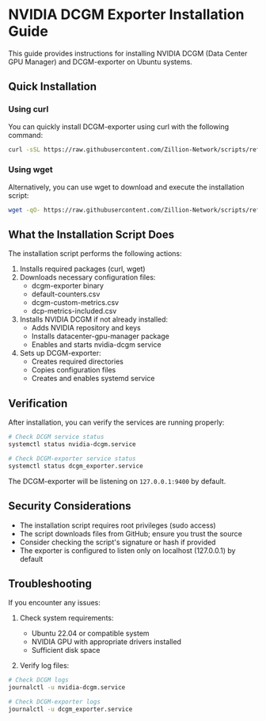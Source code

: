 # NVIDIA DCGM Exporter Installation Guide

This guide provides instructions for installing NVIDIA DCGM (Data Center GPU Manager) and DCGM-exporter on Ubuntu systems.

## Quick Installation

### Using curl

You can quickly install DCGM-exporter using curl with the following command:

```bash
curl -sSL https://raw.githubusercontent.com/Zillion-Network/scripts/refs/heads/main/dcgm-exporter/install-dcgm-exporter.sh | bash
```

### Using wget

Alternatively, you can use wget to download and execute the installation script:

```bash
wget -qO- https://raw.githubusercontent.com/Zillion-Network/scripts/refs/heads/main/dcgm-exporter/install-dcgm-exporter.sh | bash
```

## What the Installation Script Does

The installation script performs the following actions:

1. Installs required packages (curl, wget)
2. Downloads necessary configuration files:
   - dcgm-exporter binary
   - default-counters.csv
   - dcgm-custom-metrics.csv
   - dcp-metrics-included.csv
3. Installs NVIDIA DCGM if not already installed:
   - Adds NVIDIA repository and keys
   - Installs datacenter-gpu-manager package
   - Enables and starts nvidia-dcgm service
4. Sets up DCGM-exporter:
   - Creates required directories
   - Copies configuration files
   - Creates and enables systemd service

## Verification

After installation, you can verify the services are running properly:

```bash
# Check DCGM service status
systemctl status nvidia-dcgm.service

# Check DCGM-exporter service status
systemctl status dcgm_exporter.service
```

The DCGM-exporter will be listening on `127.0.0.1:9400` by default.

## Security Considerations

- The installation script requires root privileges (sudo access)
- The script downloads files from GitHub; ensure you trust the source
- Consider checking the script's signature or hash if provided
- The exporter is configured to listen only on localhost (127.0.0.1) by default

## Troubleshooting

If you encounter any issues:

1. Check system requirements:
   - Ubuntu 22.04 or compatible system
   - NVIDIA GPU with appropriate drivers installed
   - Sufficient disk space
   
2. Verify log files:
```bash
# Check DCGM logs
journalctl -u nvidia-dcgm.service

# Check DCGM-exporter logs
journalctl -u dcgm_exporter.service
```

